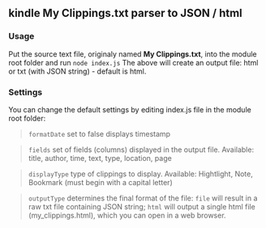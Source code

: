 ## kindle My Clippings.txt parser to JSON / html

### Usage

Put the source text file, originaly named **My Clippings.txt**, into the module root folder and run `node index.js`
The above will create an output file: html or txt (with JSON string) - default is html.

### Settings

You can change the default settings by editing index.js file in the module root folder:

> `formatDate` set to false displays timestamp

> `fields` set of fields (columns) displayed in the output file. Available: title, author, time, text, type, location, page

> `displayType` type of clippings to display. Available: Hightlight, Note, Bookmark (must begin with a capital letter)

> `outputType` determines the final format of the file: `file` will result in a raw txt file containing JSON string; `html` will output a single html file (my_clippings.html), which you can open in a web browser.
